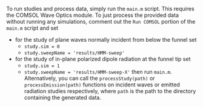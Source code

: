 To run studies and process data, simply run the `main.m` script.
This requires the COMSOL Wave Optics module. 
To just process the provided data without running any simulations, comment out the `Run COMSOL` portion of the `main.m` script and set
- for the study of plane waves normally incident from below the funnel set
  - `study.sim = 0`
  - `study.sweepName = 'results/HMM-sweep'`
- for the study of in-plane polarized dipole radiation at the funnel tip set
  - `study.sim = 1`
  - `study.sweepName = 'results/HMM-sweep-X'`
then run `main.m`. 
Alternatively, you can call the `processStudy(path)` or `processEmission(path)` functions on incident waves or emitted radiation studies respectively, where `path` is the path to the directory containing the generated data. 